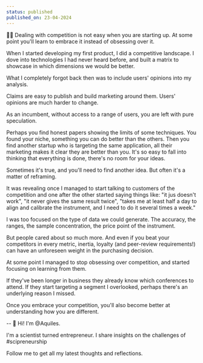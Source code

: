 ```yaml
---
status: published
published_on: 23-04-2024
---
```



🏇🏻 Dealing with competition is not easy when you are starting up. At some point you'll learn to embrace it instead of obsessing over it. 

When I started developing my first product, I did a competitive landscape. I dove into technologies I had never heard before, and built a matrix to showcase in which dimensions we would be better. 

What I completely forgot back then was to include users' opinions into my analysis. 

Claims are easy to publish and build marketing around them. Users' opinions are much harder to change. 

As an incumbent, without access to a range of users, you are left with pure speculation. 

Perhaps you find honest papers showing the limits of some techniques. You found your niche, something you can do better than the others. Then you find another startup who is targeting the same application, all their marketing makes it clear they are better than you. It's so easy to fall into thinking that everything is done, there's no room for your ideas. 

Sometimes it's true, and you'll need to find another idea. But often it's a matter of reframing. 

It was revealing once I managed to start talking to customers of the competition and one after the other started saying things like: "it jus doesn't work", "it never gives the same result twice", "takes me at least half a day to align and calibrate the instrument, and I need to do it several times a week."

I was too focused on the type of data we could generate. The accuracy, the ranges, the sample concentration, the price point of the instrument. 

But people cared about so much more. And even if you beat your competitors in every metric, inertia, loyalty (and peer-review requirements!) can have an unforeseen weight in the purchasing decision. 

At some point I managed to stop obsessing over competition, and started focusing on learning from them. 

If they've been longer in business they already know which conferences to attend. If they start targeting a segment I overlooked, perhaps there's an underlying reason I missed. 

Once you embrace your competition, you'll also become better at understanding how you are different. 

--
👋 Hi! I'm @Aquiles. 

I'm a scientist turned entrepreneur. 
I share insights on the challenges of #scipreneurship 

Follow me to get all my latest thoughts and reflections. 


